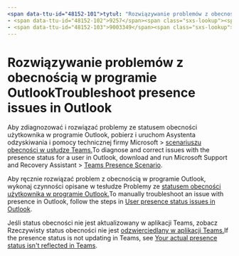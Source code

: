 ```yaml
---
<span data-ttu-id="48152-101">tytuł: "Rozwiązywanie problemów z obecnością w programie Outlook" ms.author: pebaum autor: pebaum manager: scotv ms.date: 2021-04-08 ms.audience: Administrator ms.topic: artykuł ms.service: o365-administration DOC: NOINDEX, NOFOLLOW localization_priority: Priority ms.collection: Adm_O365 ms.custom: (</span><span class="sxs-lookup"><span data-stu-id="48152-101">title: "Troubleshoot presence issues in Outlook" ms.author: pebaum author: pebaum manager: scotv ms.date: 04/8/2021 ms.audience: Admin ms.topic: article ms.service: o365-administration ROBOTS: NOINDEX, NOFOLLOW localization_priority: Priority ms.collection: Adm_O365 ms.custom: (</span></span>
- <span data-ttu-id="48152-102">9257</span><span class="sxs-lookup"><span data-stu-id="48152-102">9257</span></span>
- <span data-ttu-id="48152-103">9003349</span><span class="sxs-lookup"><span data-stu-id="48152-103">9003349</span></span>
---
```


# <a name="troubleshoot-presence-issues-in-outlook"></a><span data-ttu-id="48152-104">Rozwiązywanie problemów z obecnością w programie Outlook</span><span class="sxs-lookup"><span data-stu-id="48152-104">Troubleshoot presence issues in Outlook</span></span>

<span data-ttu-id="48152-105">Aby zdiagnozować i rozwiązać problemy ze statusem obecności użytkownika w programie Outlook, pobierz i uruchom Asystenta odzyskiwania i pomocy technicznej firmy Microsoft > [scenariuszu obecności w usłudze Teams.](https://aka.ms/SaRA-TeamsPresenceScenario)</span><span class="sxs-lookup"><span data-stu-id="48152-105">To diagnose and correct issues with the presence status for a user in Outlook, download and run Microsoft Support and Recovery Assistant > [Teams Presence Scenario](https://aka.ms/SaRA-TeamsPresenceScenario).</span></span>

<span data-ttu-id="48152-106">Aby ręcznie rozwiązać problem z obecnością w programie Outlook, wykonaj czynności opisane w tesłudze Problemy ze [statusem obecności użytkownika w programie Outlook.](https://docs.microsoft.com/microsoftteams/troubleshoot/teams-im-presence/issues-with-presence-in-outlook)</span><span class="sxs-lookup"><span data-stu-id="48152-106">To manually troubleshoot an issue with presence in Outlook, follow the steps in [User presence status issues in Outlook](https://docs.microsoft.com/microsoftteams/troubleshoot/teams-im-presence/issues-with-presence-in-outlook).</span></span>

<span data-ttu-id="48152-107">Jeśli status obecności nie jest aktualizowany w aplikacji Teams, zobacz Rzeczywisty status obecności nie jest [odzwierciedlany w aplikacji Teams.](https://docs.microsoft.com/microsoftteams/troubleshoot/teams-im-presence/presence-not-show-actual-status)</span><span class="sxs-lookup"><span data-stu-id="48152-107">If the presence status is not updating in Teams, see [Your actual presence status isn't reflected in Teams](https://docs.microsoft.com/microsoftteams/troubleshoot/teams-im-presence/presence-not-show-actual-status).</span></span>
